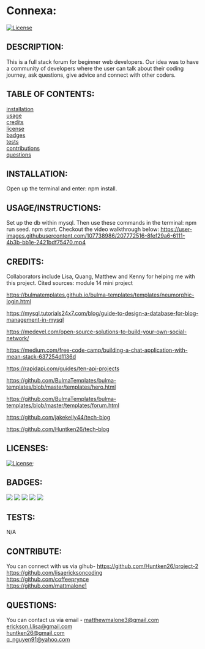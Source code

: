 # Connexa:

  [![License](https://img.shields.io/badge/License-MIT-yellow.svg)](https://opensource.org/licenses/MIT)
  
## DESCRIPTION:

This is a full stack forum for beginner web developers. Our idea was to have a community of developers where the user can talk about their coding journey, ask questions, give advice and connect with other coders. 

## TABLE OF CONTENTS:

[installation](#installation) <br/>
[usage](#usageinstructions)<br/>
[credits](#credits)<br/>
[license](#licenses)<br/>
[badges](#badges)<br/>
[tests](#tests)<br/>
[contributions](#contribute)<br/>
[questions](#questions)<br/>

## INSTALLATION:
Open up the terminal and enter: npm install.


## USAGE/INSTRUCTIONS:
Set up the db within mysql. Then use these commands in the terminal: npm run seed. npm start. 
Checkout the video walkthrough below:
https://user-images.githubusercontent.com/107738986/207772516-8fef29a6-6111-4b3b-bb1e-2421bdf75470.mp4

## CREDITS:

Collaborators include Lisa, Quang, Matthew and Kenny for helping me with this project.
Cited sources: 
module 14 mini project 

https://bulmatemplates.github.io/bulma-templates/templates/neumorphic-login.html

https://mysql.tutorials24x7.com/blog/guide-to-design-a-database-for-blog-management-in-mysql

https://medevel.com/open-source-solutions-to-build-your-own-social-network/

https://medium.com/free-code-camp/building-a-chat-application-with-mean-stack-637254d1136d

https://rapidapi.com/guides/ten-api-projects

https://github.com/BulmaTemplates/bulma-templates/blob/master/templates/hero.html

https://github.com/BulmaTemplates/bulma-templates/blob/master/templates/forum.html

https://github.com/jakekelly44/tech-blog

https://github.com/Huntken26/tech-blog

## LICENSES:


[![License](https://img.shields.io/badge/License-MIT-yellow.svg)](https://opensource.org/licenses/MIT);

## BADGES:
<img src="https://img.shields.io/badge/Visual_Studio_Code-0078D4?style=for-the-badge&logo=visual%20studio%20code&logoColor=white" />
<img src="https://img.shields.io/badge/Node.js-339933?style=for-the-badge&logo=nodedotjs&logoColor=white" />
<img src="https://img.shields.io/badge/json-5E5C5C?style=for-the-badge&logo=json&logoColor=white" />
<img src="https://img.shields.io/badge/JavaScript-323330?style=for-the-badge&logo=javascript&logoColor=F7DF1E" />
<img src="https://img.shields.io/badge/bulma-00D0B1?style=for-the-badge&logo=bulma&logoColor=white" />

## TESTS:

N/A

## CONTRIBUTE:

You can connect with us via gihub- https://github.com/Huntken26/project-2 <br/>
https://github.com/lisaericksoncoding <br/>
https://github.com/coffeeprynce <br/>
https://github.com/mattmalone1 <br/>

## QUESTIONS:

You can contact us via email - matthewmalone3@gmail.com <br/>
erickson.l.lisa@gmail.com <br/>
huntken26@gmail.com <br/>
q_nguyen91@yahoo.com <br/>

